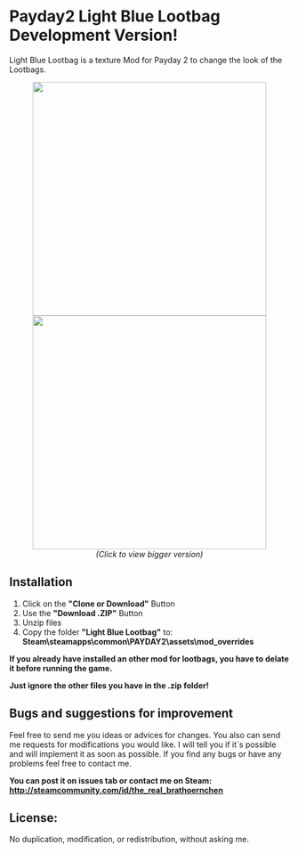 # Payday2 Light Blue Lootbag  Development Version!
Light Blue Lootbag is a texture Mod for Payday 2 to change the look of the Lootbags.
<p align="center">
  <img src="http://abload.de/img/noimageavailablemts7o.jpg" width="420"/>
  <img src="http://abload.de/img/noimageavailablemts7o.jpg" width="420"/><br>
  <i>(Click to view bigger version)</i>
</p>

__Installation__
--
1. Click on the __"Clone or Download"__ Button
2. Use the __"Download .ZIP"__ Button
2. Unzip files
3. Copy the folder __"Light Blue Lootbag"__ to: __Steam\steamapps\common\PAYDAY2\assets\mod_overrides__

__If you already have installed an other mod for lootbags, you have to delate it before running the game.__

__Just ignore the other files you have in the .zip folder!__

__Bugs and suggestions for improvement__
--
Feel free to send me you ideas or advices for changes. You also can send me requests for modifications you would like.
I will tell you if it´s possible and will implement it as soon as possible.
If you find any bugs or have any problems feel free to contact me. 

__You can post it on issues tab or contact me on Steam: http://steamcommunity.com/id/the_real_brathoernchen__

__License:__
--
No duplication, modification, or redistribution, without asking me.
